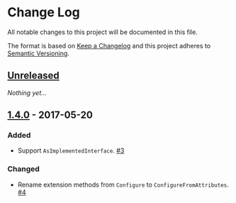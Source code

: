 # Change Log
All notable changes to this project will be documented in this file.

The format is based on [Keep a Changelog](http://keepachangelog.com/)
and this project adheres to [Semantic Versioning](http://semver.org/).

## [Unreleased]
_Nothing yet..._

## [1.4.0] - 2017-05-20
### Added
- Support `AsImplementedInterface`. [#3](https://github.com/mrahhal/MR.AttributeDI/issues/3)

### Changed
- Rename extension methods from `Configure` to `ConfigureFromAttributes`. [#4](https://github.com/mrahhal/MR.AttributeDI/issues/4)

[Unreleased]: https://github.com/mrahhal/MR.AttributeDI/compare/1.4.0...HEAD
[1.4.0]: https://github.com/mrahhal/MR.AttributeDI/compare/1.4.0...1.3.0
